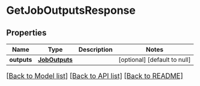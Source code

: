 # GetJobOutputsResponse

## Properties
Name | Type | Description | Notes
------------ | ------------- | ------------- | -------------
**outputs** | [**JobOutputs**](JobOutputs.md) |  | [optional] [default to null]

[[Back to Model list]](../README.md#documentation-for-models) [[Back to API list]](../README.md#documentation-for-api-endpoints) [[Back to README]](../README.md)

<style>
     p, ul, ol, li { font-size: 18px !important;}
</style>



